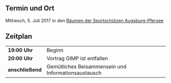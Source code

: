 ## Termin und Ort
Mittwoch, 5. Juli 2017 in den [Räumen der Sportschützen Augsburg-Pfersee](/Treffen/Treffpunkt/)

## Zeitplan
|||
|-|-|
|__19:00 Uhr__|Beginn|
|__20:00 Uhr__|Vortrag GIMP ist entfallen
|__anschließend__|Gemütliches Beisammensein und Informationsaustausch|

